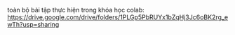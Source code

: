 toàn bộ bài tập thực hiện trong khóa học
colab: https://drive.google.com/drive/folders/1PLGp5PbRUYx1bZqHj3Jc6oBK2rg_ewTh?usp=sharing
